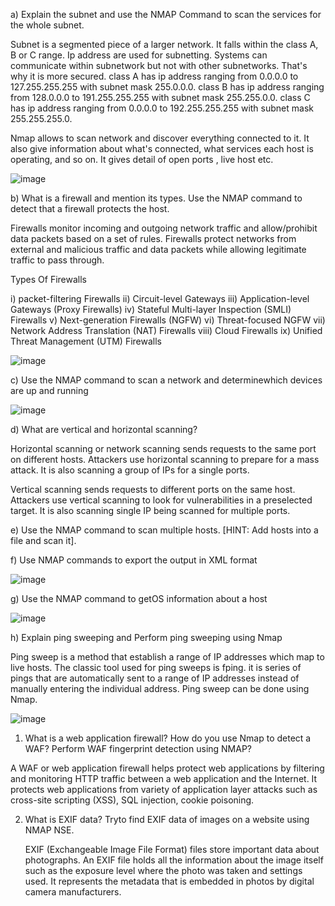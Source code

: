 a) Explain the subnet and use the NMAP Command to scan the services for the whole subnet.

Subnet is a segmented piece of a larger network. It falls within the class A, B or C range. Ip address are used for subnetting. Systems can communicate within subnetwork but not with other subnetworks. That's why it is more secured.
class A  has ip address ranging from 0.0.0.0 to 127.255.255.255 with subnet mask 255.0.0.0.
class B  has ip address ranging from 128.0.0.0 to 191.255.255.255 with subnet mask 255.255.0.0.
class C  has ip address ranging from 0.0.0.0 to 192.255.255.255 with subnet mask 255.255.255.0.

Nmap allows to scan network and discover everything connected to it. It also give information about what's connected, what services each host is operating, and so on. It gives detail of open ports , live host etc.

![image](https://user-images.githubusercontent.com/57287429/226338448-8e939ef2-3ca1-4e51-916a-8a6561c992c3.png)


b) What is a firewall and mention its types. Use the NMAP command to detect that a firewall protects the host.

Firewalls monitor incoming and outgoing network traffic and allow/prohibit data packets based on a set of rules. Firewalls protect networks from external and malicious traffic and data packets while allowing legitimate traffic to pass through.

Types Of Firewalls

i)    packet-filtering Firewalls
ii)   Circuit-level Gateways
iii)  Application-level Gateways (Proxy Firewalls)
iv)   Stateful Multi-layer Inspection (SMLI) Firewalls
v)    Next-generation Firewalls (NGFW)
vi)   Threat-focused NGFW
vii)  Network Address Translation (NAT) Firewalls
viii) Cloud Firewalls
ix)   Unified Threat Management (UTM) Firewalls

![image](https://user-images.githubusercontent.com/57287429/226338668-7b224299-98cf-47a6-85ce-aa51e92af971.png)

c)  Use the NMAP command to scan a network and determinewhich devices are up and running

![image](https://user-images.githubusercontent.com/57287429/226339319-f4a7f311-bd11-4941-84f1-9011c5c28293.png)

d)  What are vertical and horizontal scanning?

Horizontal scanning or network scanning sends requests to the same port on different hosts. Attackers use horizontal scanning to prepare for a mass attack. It is also scanning a group of IPs for a single ports.

Vertical scanning sends requests to different ports on the same host. Attackers use vertical scanning to look for vulnerabilities in a preselected target. It is also scanning single IP being scanned for multiple ports.

e)  Use the NMAP command to scan multiple hosts. [HINT: Add hosts into a file and scan it].


f) Use NMAP commands to export the output in XML format

![image](https://user-images.githubusercontent.com/57287429/226341034-f4280861-cf93-4862-87eb-14b33eb56f45.png)

g)  Use the NMAP command to getOS information about a host

![image](https://user-images.githubusercontent.com/57287429/226341944-2cbf1e05-ffcd-428b-a724-11290f2846b6.png)

h) Explain ping sweeping and Perform ping sweeping using Nmap
   
   Ping sweep is a method that establish a range of IP addresses which map to live hosts. The classic tool used for ping sweeps is fping. it is series of pings that      are automatically sent to a range of IP addresses instead of manually entering the individual address. Ping sweep can be done using Nmap.
   
   ![image](https://user-images.githubusercontent.com/57287429/226341153-2c082b57-c25d-4998-858f-1862a26a718e.png)

   
   1) What is a web application firewall? How do you use Nmap to detect a WAF? Perform WAF fingerprint detection using NMAP?

   A WAF or web application firewall helps protect web applications by filtering and monitoring HTTP traffic between a web application and the Internet. It protects      web applications from variety of application layer attacks such as cross-site scripting (XSS), SQL injection, cookie poisoning.
     
   2) What is EXIF data? Tryto find EXIF data of images on a website using NMAP NSE. 
   
      EXIF (Exchangeable Image File Format) files store important data about photographs. An EXIF file holds all the information about the image itself such as the   exposure level where the photo was taken and settings used. It represents the metadata that is embedded in photos by digital camera manufacturers.
